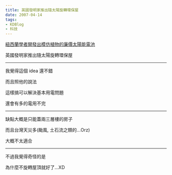 ```yaml
---
title: 英國發明家推出隨太陽旋轉環保屋
date: 2007-04-14
tags:
- KDBlog
- 科技
---
```

[紐西蘭學者開發出模仿植物的廉價太陽能電池](../04-10-紐西蘭學者開發出模仿植物的廉價太陽能電池)


英國發明家推出隨太陽旋轉環保屋

---

我覺得這個 idea 還不錯

而且照他的說法

這樣搞可以解決基本用電問題

還會有多的電用不完

---

缺點大概是只能蓋兩三層樓的房子

而且台灣天災多(颱風, 土石流之類的...Orz)

大概不太適合

---

不過我覺得奇怪的是

為什麼不旋轉屋頂就好了...XD

